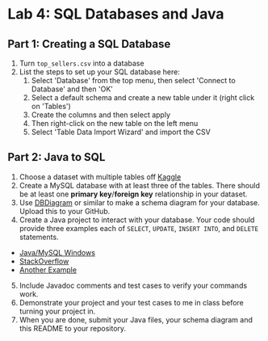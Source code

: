 # Lab 4: SQL Databases and Java 

## Part 1: Creating a SQL Database
1. Turn `top_sellers.csv` into a database
2. List the steps to set up your SQL database here:
    1. Select 'Database' from the top menu, then select 'Connect to Database' and then 'OK'
   2. Select a default schema and create a new table under it (right click on 'Tables')
   3. Create the columns and then select apply
   4. Then right-click on the new table on the left menu
   5. Select 'Table Data Import Wizard' and import the CSV

## Part 2: Java to SQL
1. Choose a dataset with multiple tables off [Kaggle](https://www.kaggle.com/)
2. Create a MySQL database with at least three of the tables. There should be at least one **primary key**/**foreign key** relationship in your dataset.
3. Use [DBDiagram](https://dbdiagram.io/d) or similar to make a schema diagram for your database. Upload this to your GitHub.
4. Create a Java project to interact with your database. Your code should provide three examples each of `SELECT`, `UPDATE`, `INSERT INTO`, and `DELETE` statements.
  - [Java/MySQL Windows](https://www.geeksforgeeks.org/java-database-connectivity-with-mysql/)
  - [StackOverflow](https://stackoverflow.com/questions/2839321/connect-java-to-a-mysql-database)
  - [Another Example](https://www.vogella.com/tutorials/MySQLJava/article.html)
5. Include Javadoc comments and test cases to verify your commands work. 
6. Demonstrate your project and your test cases to me in class before turning your project in.
7. When you are done, submit your Java files, your schema diagram and this README to your repository. 
